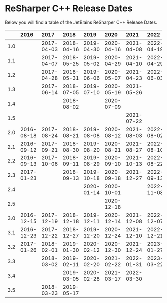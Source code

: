 # ReSharper C++ Release Dates
Below you will find a table of the JetBrains ReSharper C++ Release Dates.

|     | 2016       | 2017       | 2018       | 2019       | 2020       | 2021       | 2022       | 2023       |
|----:|:-----------|:-----------|:-----------|:-----------|:-----------|:-----------|:-----------|:-----------|
| 1.0 |            | 2017-04-03 | 2018-04-16 | 2019-04-30 | 2020-04-16 | 2021-04-08 | 2022-04-19 | 2023-04-05 |
| 1.1 |            | 2017-04-07 | 2018-05-25 | 2019-05-02 | 2020-04-29 | 2021-04-10 | 2022-04-29 | 2023-04-26 |
| 1.2 |            | 2017-04-28 | 2018-05-31 | 2019-06-06 | 2020-05-07 | 2021-04-23 | 2022-06-03 | 2023-05-17 |
| 1.3 |            | 2017-06-14 | 2018-07-05 | 2019-07-10 | 2020-05-19 | 2021-05-26 |            | 2023-06-22 |
| 1.4 |            |            | 2018-08-02 |            | 2020-07-09 |            |            | 2023-07-18 |
| 1.5 |            |            |            |            |            | 2021-07-22 |            |            |
| 2.0 | 2016-08-18 | 2017-08-24 | 2018-08-21 | 2019-08-08 | 2020-08-12 | 2021-08-03 | 2022-08-02 | 2023-08-02 |
| 2.1 | 2016-09-12 | 2017-09-21 | 2018-08-30 | 2019-08-20 | 2020-08-21 | 2021-08-27 | 2022-08-10 |            |
| 2.2 | 2016-09-13 | 2017-10-06 | 2018-09-11 | 2019-08-29 | 2020-09-10 | 2021-10-13 | 2022-08-22 |            |
| 2.3 | 2017-01-23 |            | 2018-09-13 | 2019-10-18 | 2020-09-18 | 2021-12-27 | 2022-09-13 |            |
| 2.4 |            |            |            | 2020-01-14 | 2020-10-01 |            | 2022-11-08 |            |
| 2.5 |            |            |            |            | 2020-12-18 |            |            |            |
| 3.0 | 2016-12-15 | 2017-12-19 | 2018-12-18 | 2019-12-11 | 2020-12-14 | 2021-12-08 | 2022-12-07 |            |
| 3.1 | 2016-12-23 | 2017-12-22 | 2018-12-27 | 2019-12-20 | 2020-12-24 | 2021-12-10 | 2022-12-21 |            |
| 3.2 | 2017-01-26 | 2018-02-01 | 2019-01-30 | 2020-02-12 | 2020-12-30 | 2021-12-24 | 2023-01-27 |            |
| 3.3 |            | 2018-03-02 | 2019-02-11 | 2020-02-20 | 2021-02-22 | 2022-01-31 | 2023-03-22 |            |
| 3.4 |            |            | 2019-03-05 | 2020-02-28 | 2021-03-17 | 2022-03-30 |            |            |
| 3.5 |            | 2018-03-23 | 2019-05-17 |            |            |            |            |            |